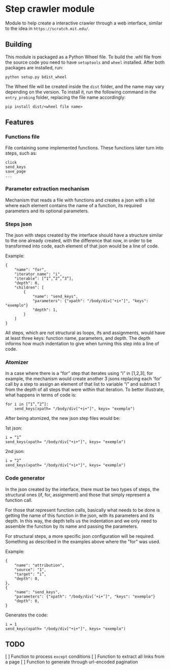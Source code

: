 # Step crawler module
Module to help create a interactive crawler through a web interface, similar
 to the idea in `https://scratch.mit.edu/`.

## Building

This module is packaged as a Python Wheel file. To build the .whl file from the source code you need to have `setuptools` and `wheel` installed. After both packages are installed, run:

```
python setup.py bdist_wheel
```

The Wheel file will be created inside the `dist` folder, and the name may vary depending on the version. To install it, run the following command in the `entry_probing` folder, replacing the file name accordingly:

```
pip install dist/<wheel file name>
```


## Features

### Functions file

File containing some implemented functions. These functions later turn into steps, such as:
```
click
send_keys
save_page
...
```

### Parameter extraction mechanism

Mechanism that reads a file with functions and creates a json with a list where each element contains the name of a function, its required parameters and its optional parameters.


### Steps json

The json with steps created by the interface should have a structure similar to the one already created, with the difference that now, in order to be transformed into code, each element of that json would be a line of code.

Example:
```
{
    "name": "for",
    "iterator_name": "i",
    "iterable": [“1”,”2”,”3”],
    "depth": 0,
    "children": [
        {
            "name": "send_keys",
            "parameters": {"xpath": "/body/div[‘+i+’]", "keys": "exemplo"}
            "depth": 1,
        }
    ]
}
```

All steps, which are not structural as loops, ifs and assignments, would have at least three keys: function name, parameters, and depth. The depth informs how much indentation to give when turning this step into a line of code.

### Atomizer

In a case where there is a “for” step that iterates using “i” in [1,2,3], for example, the mechanism would create another 3 jsons replacing each 'for' call by a step to assign an element of that list to variable “i” and subtract 1 from the depth of all steps that were within that iteration. To better illustrate, what happens in terms of code is:

```
for i in [“1”,”2”]:
    send_keys(xpath= "/body/div["+i+"]", keys= "exemplo")
```

After being atomized, the new json step files would be:

1st json:
```
i = “1”
send_keys(xpath= "/body/div["+i+"]", keys= "exemplo")
```
2nd json:
```
i = “2”
send_keys(xpath= "/body/div["+i+"]", keys= "exemplo")
```

### Code generator

In the json created by the interface, there must be two types of steps, the structural ones (if, for, assignment) and those that simply represent a function call.

For those that represent function calls, basically what needs to be done is getting the name of this function in the json, with its parameters and its depth. In this way, the depth tells us the indentation and we only need to assemble the function by its name and passing the parameters.

For structural steps, a more specific json configuration will be required. Something as described in the examples above where the "for" was used.

Example:
```
{
    "name": "attribution",
    "source": "1",
    "target": “i”,
    "depth": 0,
},
{
    "name": "send_keys",
    "parameters": {"xpath": "/body/div[‘+i+’]", "keys": "exemplo"}
    "depth": 0,
}
```

Generates the code:
```
i = 1
send_keys(xpath= "/body/div["+i+"]", keys= "exemplo")
```

## TODO
[ ] Function to process `except` conditions
[ ] Function to extract all links from a page
[ ] Function to generate through url-encoded pagination  